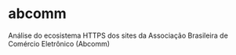 # abcomm
Análise do ecosistema HTTPS dos sites da Associação Brasileira de Comércio Eletrônico (Abcomm)
